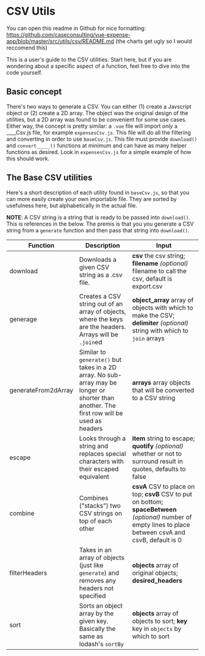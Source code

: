 # CSV Utils

You can open this readme in Github for nice formatting: https://github.com/caseconsulting/vue-expense-app/blob/master/src/utils/csv/README.md
(the charts get ugly so I would reccomend this)

This is a user's guide to the CSV utilities. Start here, but if you are wondering about a specific aspect of a function, feel free to dive into the code yourself.

## Basic concept

There's two ways to generate a CSV. You can either (1) create a Javscript object or (2) create a 2D array. The object was the original design of the utilities, but a 2D array was found to be convenient for some use cases. Either way, the concept is pretty similar: a `.vue` file will import _only_ a \_\_\_\_Csv.js file, for example `expensesCsv.js`. This file will do all the filtering and converting in order to use `baseCsv.js`. This file must provide `download()` and `convert_____()` functions at minimum and can have as many helper functions as desired. Look in `expensesCsv.js` for a simple example of how this should work.

## The Base CSV utilities

Here's a short description of each utility found in `baseCsv.js`, so that you can more easily create your own importable file. They are sorted by usefulness here, but alphabetically in the actual file.

**NOTE**: A CSV string is a string that is ready to be passed into `download()`. This is references in the below. The premis is that you you generate a CSV string from a `generate` function and then pass that string into `download()`.

| Function            | Description                                                                                                                                | Input                                                                                                                                                         |
| ------------------- | ------------------------------------------------------------------------------------------------------------------------------------------ | ------------------------------------------------------------------------------------------------------------------------------------------------------------- |
| download            | Downloads a given CSV string as a .csv file.                                                                                               | **csv** the csv string; **filename** _(optional)_ filename to call the csv, default is export.csv                                                             |
| generage            | Creates a CSV string out of an array of objects, where the keys are the headers. Arrays will be `.join`ed                                  | **object_array** array of objects with which to make the CSV; **delimiter** _(optional)_ string with which to `join` arrays                                   |
| generateFrom2dArray | Similar to `generate()` but takes in a 2D array. No sub-array may be longer or shorter than another. The first row will be used as headers | **arrays** array objects that will be converted to a CSV string                                                                                               |
| escape              | Looks through a string and replaces special characters with their escaped equivalent                                                       | **item** string to escape; **quotify** _(optional)_ whether or not to surround result in quotes, defaults to false                                            |
| combine             | Combines ("stacks") two CSV strings on top of each other                                                                                   | **csvA** CSV to place on top; **csvB** CSV to put on bottom; **spaceBetween** _(optional)_ number of empty lines to place between csvA and csvB, default is 0 |
| filterHeaders       | Takes in an array of objects (just like `generate`) and removes any headers not specified                                                  | **objects** array of original objects; **desired_headers**                                                                                                    |
| sort                | Sorts an object array by the given key. Basically the same as lodash's `sortBy`                                                            | **objects** array of objects to sort; **key** key in `objects` by which to sort                                                                               |
